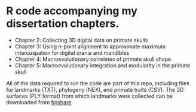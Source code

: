 # R code accompanying my dissertation chapters.

* Chapter 2: Collecting 3D digital data on primate skulls
* Chapter 3: Using n-point alignment to approximate maximum intercuspation for digital crania and mandibles
* Chapter 4: Macroevolutionary correlates of primate skull shape
* Chapter 5: Macroevolutionary integration and modularity in the primate skull

All of the data required to run the code are part of this repo, including files for landmarks (TXT), phylogeny (NEX), and primate traits (CSV). The 3D surfaces (PLY format) from which landmarks were collected can be downloaded from [figshare](https://figshare.com/articles/3D_surfaces_of_primate_skulls_from_my_dissertation_Macroevolution_of_primate_skull_shape_combining_geometric_morphometrics_and_phylogenetic_comparative_methods_/5971231/1). 
